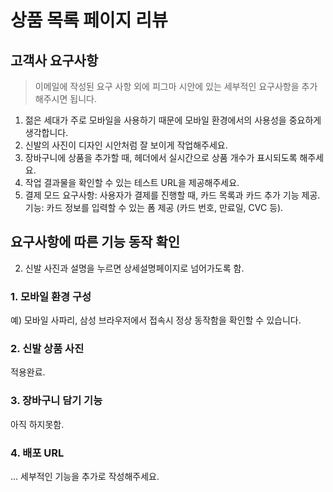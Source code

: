 # 상품 목록 페이지 리뷰

## 고객사 요구사항
> 이메일에 작성된 요구 사항 외에 피그마 시안에 있는 세부적인 요구사항을 추가해주시면 됩니다.

1. 젊은 세대가 주로 모바일을 사용하기 때문에 모바일 환경에서의 사용성을 중요하게 생각합니다.
2. 신발의 사진이 디자인 시안처럼 잘 보이게 작업해주세요.
3. 장바구니에 상품을 추가할 때, 헤더에서 실시간으로 상품 개수가 표시되도록 해주세요.
4. 작업 결과물을 확인할 수 있는 테스트 URL을 제공해주세요.
5. 결제 모드
  요구사항: 사용자가 결제를 진행할 때, 카드 목록과 카드 추가 기능 제공.
  기능: 카드 정보를 입력할 수 있는 폼 제공 (카드 번호, 만료일, CVC 등).

## 요구사항에 따른 기능 동작 확인
2. 신발 사진과 설명을 누르면 상세설명페이지로 넘어가도록 함. 
### 1. 모바일 환경 구성
예) 모바일 사파리, 삼성 브라우저에서 접속시 정상 동작함을 확인할 수 있습니다.

### 2. 신발 상품 사진
적용완료.
### 3. 장바구니 담기 기능
아직 하지못함.
### 4. 배포 URL


... 세부적인 기능을 추가로 작성해주세요.

